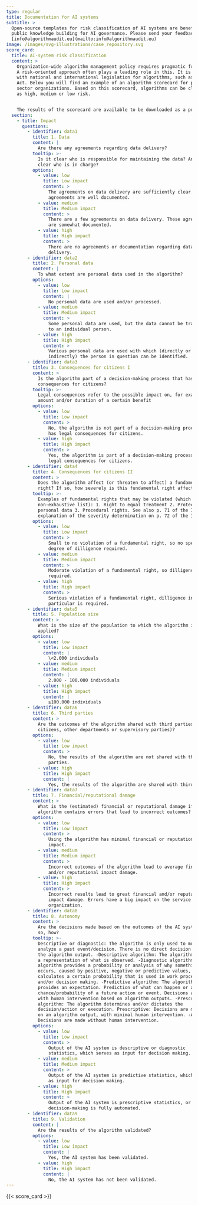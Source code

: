 ```yaml
---
type: regular
title: Documentation for AI systems
subtitle: >
  Open-source templates for risk classification of AI systems are beneficial for
  public knowledge building for AI governance. Please send your feedback to
  [info@algorithmaudit.eu](mailto:info@algorithmaudit.eu)
image: /images/svg-illustrations/case_repository.svg
score_card:
  title: AI-system risk classification
  content: >
    Organization-wide algorithm management policy requires pragmatic frameworks.
    A risk-oriented approach often plays a leading role in this. It is in line
    with national and international legislation for algorithms, such as the AI
    Act. Below you will find an example of an algorithm scorecard for public
    sector organizations. Based on this scorecard, algorithms can be classified
    as high, medium or low risk.


    The results of the scorecard are available to be downloaded as a pdf.
  section:
    - title: Impact
      questions:
        - identifier: data1
          title: 1. Data
          content: |
            Are there any agreements regarding data delivery?
          tooltip: >-
            Is it clear who is responsible for maintaining the data? And is it
            clear who is in charge?
          options:
            - value: low
              title: Low impact
              content: >
                The agreements on data delivery are sufficiently clear. These
                agreements are well documented.
            - value: medium
              title: Medium impact
              content: >
                There are a few agreements on data delivery. These agreements
                are somewhat documented.
            - value: high
              title: High impact
              content: >
                There are no agreements or documentation regarding data
                delivery.
        - identifier: data2
          title: 2. Personal data
          content: |
            To what extent are personal data used in the algorithm?
          options:
            - value: low
              title: Low impact
              content: |
                No personal data are used and/or processed.
            - value: medium
              title: Medium impact
              content: >
                Some personal data are used, but the data cannot be traced back
                to an individual person.
            - value: high
              title: High impact
              content: >
                Various personal data are used with which (directly or
                indirectly) the person in question can be identified.
        - identifier: data3
          title: 3. Consequences for citizens I
          content: >
            Is the algorithm part of a decision-making process that has legal
            consequences for citizens?
          tooltip: >-
            Legal consequences refer to the possible impact on, for example, the
            amount and/or duration of a certain benefit
          options:
            - value: low
              title: Low impact
              content: >
                No, the algorithm is not part of a decision-making process that
                has legal consequences for citizens.
            - value: high
              title: High impact
              content: >
                Yes, the algorithm is part of a decision-making process that has
                legal consequences for citizens.
        - identifier: data4
          title: 4. Consequences for citizens II
          content: >
            Does the algorithm affect (or threaten to affect) a fundamental
            right? If so, how severely is this fundamental right affected?
          tooltip: >-
            Examples of fundamental rights that may be violated (which is a
            non-exhaustive list): 1. Right to equal treatment 2. Protection of
            personal data 3. Procedural rights. See also p. 71 of the IAMA and
            explanation of the severity determination on p. 72 of the IAMA.
          options:
            - value: low
              title: Low impact
              content: >
                Small to no violation of a fundamental right, so no special
                degree of dilligence required.
            - value: medium
              title: Medium impact
              content: >
                Moderate violation of a fundamental right, so dilligence is
                required.
            - value: high
              title: High impact
              content: >
                Serious violation of a fundamental right, dilligence in
                particular is required.
        - identifier: data5
          title: 5. Population size
          content: >
            What is the size of the population to which the algorithm is
            applied?
          options:
            - value: low
              title: Low impact
              content: |
                \<2.000 individuals
            - value: medium
              title: Medium impact
              content: |
                2.000 - 100.000 individuals
            - value: high
              title: High impact
              content: |
                ≥100.000 individuals 
        - identifier: data6
          title: 6. Third parties
          content: >
            Are the outcomes of the algorithm shared with third parties (e.g.
            citizens, other departments or supervisory parties)?
          options:
            - value: low
              title: Low impact
              content: >
                No, the results of the algorithm are not shared with third
                parties.
            - value: high
              title: High impact
              content: |
                Yes, the results of the algorithm are shared with third parties.
        - identifier: data7
          title: 7. Financial/reputational damage
          content: >
            What is the (estimated) financial or reputational damage if the
            algorithm contains errors that lead to incorrect outcomes?
          options:
            - value: low
              title: Low impact
              content: >
                Using the algorithm has minimal financial or reputational
                impact.
            - value: medium
              title: Medium impact
              content: >
                Incorrect outcomes of the algorithm lead to average financial
                and/or reputational impact damage.
            - value: high
              title: High impact
              content: >
                Incorrect results lead to great financial and/or reputational
                impact damage. Errors have a big impact on the service of the
                organization.
        - identifier: data8
          title: 8. Autonomy
          content: >
            Are the decisions made based on the outcomes of the AI ​​system? If
            so, how?
          tooltip: >-
            Descriptive or diagnostic: The algorithm is only used to monitor or
            analyze a past event/decision. There is no direct decision linked to
            the algorithm output. -Descriptive algorithm: The algorithm provides
            a representation of what is observed. -Diagnostic algorithm: The
            algorithm provides a probability or analysis of why something
            occurs, caused by positive, negative or predictive values, or
            calculates a certain probability that is used in work processes
            and/or decision making. -Predictive algorithm: The algorithm
            provides an expectation. Prediction of what can happen or a
            chance/probability of a future action or event. Decisions are made
            with human intervention based on algorithm outputs. -Prescriptive
            algorithm: The algorithm determines and/or dictates the
            decision/action or execution. Prescriptive: Decisions are made based
            on an algorithm output, with minimal human intervention. -Automatic:
            Decisions are made without human intervention.
          options:
            - value: low
              title: Low impact
              content: >
                Output of the AI ​​system is descriptive or diagnostic
                statistics, which serves as input for decision making.
            - value: medium
              title: Medium impact
              content: >
                Output of the AI ​​system is predictive statistics, which serves
                as input for decision making.
            - value: high
              title: High impact
              content: >
                Output of the AI ​​system is prescriptive statistics, or
                decision-making is fully automated.
        - identifier: data9
          title: 9. Validation
          content: |
            Are the results of the algorithm validated?
          options:
            - value: low
              title: Low impact
              content: |
                Yes, the AI ​​system has been validated.
            - value: high
              title: High impact
              content: |
                No, the AI ​​system has not been validated.
---
```


{{< score_card >}}
